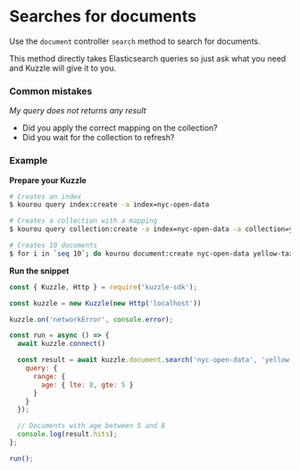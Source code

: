 # Searches for documents

Use the `document` controller `search` method to search for documents.  

This method directly takes Elasticsearch queries so just ask what you need and Kuzzle will give it to you.

### Common mistakes

*My query does not returns any result*
 - Did you apply the correct mapping on the collection?
 - Did you wait for the collection to refresh?

### Example

**Prepare your Kuzzle**

```bash
# Creates an index
$ kourou query index:create -a index=nyc-open-data

# Creates a collection with a mapping
$ kourou query collection:create -a index=nyc-open-data -a collection=yellow-taxi --body '{"properties": {"age": {"type": "integer"}}}'

# Creates 10 documents
$ for i in `seq 10`; do kourou document:create nyc-open-data yellow-taxi --body "{ \"age\": $i }"; done
```

**Run the snippet**

```js
const { Kuzzle, Http } = require('kuzzle-sdk');

const kuzzle = new Kuzzle(new Http('localhost'))

kuzzle.on('networkError', console.error);

const run = async () => {
  await kuzzle.connect()

  const result = await kuzzle.document.search('nyc-open-data', 'yellow-taxi', {
    query: {
      range: {
        age: { lte: 8, gte: 5 }
      }
    }
  });

  // Documents with age between 5 and 8
  console.log(result.hits);
};

run();
```

